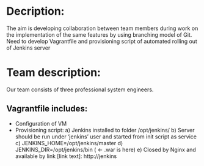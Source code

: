 # Decription:
The aim is developing collaboration between team members
during work on the implementation of the same features
by using branching model of Git. Need to develop Vagrantfile and
provisioning script of automated rolling out of Jenkins server

# Team description:
Our team consists of three professional system engineers.

## Vagrantfile includes:
- Configuration of VM
- Provisioning script:
  a) Jenkins installed to folder /opt/jenkins/
  b) Server should be run under ‘jenkins’ user and started from init script as service
  c) JENKINS_HOME=/opt/jenkins/master
  d) JENKINS_DIR=/opt/jenkins/bin  ( <- .war is here)
  e) Closed by Nginx and available by link [link text]: http://jenkins